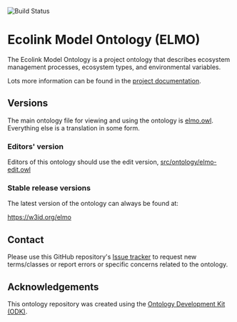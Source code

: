 
![Build Status](https://github.com/timalamenciak/elmo/actions/workflows/qc.yml/badge.svg)
# Ecolink Model Ontology (ELMO)

The Ecolink Model Ontology is a project ontology that describes ecosystem management processes, ecosystem types, and environmental variables. 

Lots more information can be found in the [project documentation](https://timalamenciak.github.io/elmo).

## Versions

The main ontology file for viewing and using the ontology is [elmo.owl](https://raw.githubusercontent.com/timalamenciak/elmo/refs/heads/main/elmo.owl). Everything else is a translation in some form.

### Editors' version

Editors of this ontology should use the edit version, [src/ontology/elmo-edit.owl](src/ontology/elmo-edit.owl)

### Stable release versions

The latest version of the ontology can always be found at:

https://w3id.org/elmo

## Contact

Please use this GitHub repository's [Issue tracker](https://github.com/timalamenciak/elmo/issues) to request new terms/classes or report errors or specific concerns related to the ontology.

## Acknowledgements

This ontology repository was created using the [Ontology Development Kit (ODK)](https://github.com/INCATools/ontology-development-kit).
